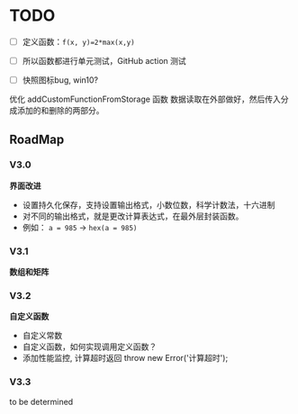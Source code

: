 # TODO
- [ ] 定义函数：`f(x, y)=2*max(x,y)`
- [ ] 所以函数都进行单元测试，GitHub action 测试
- [ ]  快照图标bug, win10?


优化 addCustomFunctionFromStorage 函数
数据读取在外部做好，然后传入分成添加的和删除的两部分。



## RoadMap 

### V3.0
**界面改进**
- 设置持久化保存，支持设置输出格式，小数位数，科学计数法，十六进制
- 对不同的输出格式，就是更改计算表达式，在最外层封装函数。
- 例如： `a = 985` -> `hex(a = 985)`

### V3.1
**数组和矩阵**


### V3.2
**自定义函数**
- 自定义常数
- 自定义函数，如何实现调用定义函数？
- 添加性能监控, 计算超时返回 throw new Error('计算超时');


### V3.3
to be determined
